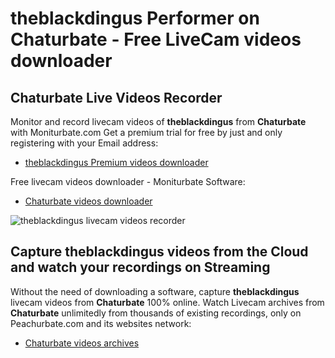 # theblackdingus Performer on Chaturbate - Free LiveCam videos downloader

## Chaturbate Live Videos Recorder

Monitor and record livecam videos of **theblackdingus** from **Chaturbate** with Moniturbate.com
Get a premium trial for free by just and only registering with your Email address:
* [theblackdingus Premium videos downloader](https://moniturbate.com/request-demo-licence-key.html)

Free livecam videos downloader - Moniturbate Software:
* [Chaturbate videos downloader](https://moniturbate.com/moniturbate-download-software.html)

![theblackdingus livecam videos recorder](https://peachurnet.com/templates/moniturbate-software.png)


## Capture theblackdingus videos from the Cloud and watch your recordings on Streaming

Without the need of downloading a software, capture **theblackdingus** livecam videos from **Chaturbate** 100% online.
Watch Livecam archives from **Chaturbate** unlimitedly from thousands of existing recordings, only on Peachurbate.com and its websites network:
* [Chaturbate videos archives](https://peachurnet.com/)